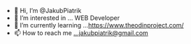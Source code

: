 - 👋 Hi, I’m @JakubPiatrik
- 👀 I’m interested in ... WEB Developer
- 🌱 I’m currently learning ...https://www.theodinproject.com/
- 📫 How to reach me ...jakubpiatrik@gmail.com

<!---
JakubPiatrik/JakubPiatrik is a ✨ special ✨ repository because its `README.md` (this file) appears on your GitHub profile.
You can click the Preview link to take a look at your changes.
--->
